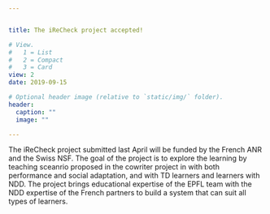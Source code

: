 ```yaml
---


title: The iReCheck project accepted!

# View.
#   1 = List
#   2 = Compact
#   3 = Card
view: 2
date: 2019-09-15

# Optional header image (relative to `static/img/` folder).
header:
  caption: ""
  image: ""

---
```

The iReCheck project submitted last April will be funded by the French ANR and the Swiss NSF. 
The goal of the project is to explore the learning by teaching sceanrio proposed in the cowriter project in with both performance and social adaptation, and with TD learners and learners with NDD. 
The project brings educational expertise of the EPFL team with the NDD expertise of the French partners to build a system that can suit all types of learners. 


